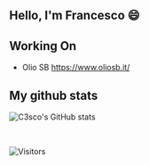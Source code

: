 ## Hello, I'm Francesco 😄



## Working On
- Olio SB https://www.oliosb.it/


## My github stats

![C3sco's GitHub stats](https://github-readme-stats.vercel.app/api?username=c3sco&show_icons=true&theme=radical)

<br>

![Visitors](https://api.visitorbadge.io/api/VisitorHit?user=c3sco&repo=github-visitors-badge&countColor=%237B1E7A)
<!--
**C3sco/C3sco** is a ✨ _special_ ✨ repository because its `README.md` (this file) appears on your GitHub profile.

Here are some ideas to get you started:
[![Foo](https://img.shields.io/badge/-MassimoRondelli-blue?logo=Linkedin)](https://www.linkedin.com/in/massimo-r-403207136/)
[![Foo](https://img.shields.io/badge/-MassimoRondelli-blue?logo=Twitter)](https://twitter.com/MassimoRondell3)
- 🔭 I’m currently working on ...
- 🌱 I’m currently learning ...
- 👯 I’m looking to collaborate on ...
- 🤔 I’m looking for help with ...
- 💬 Ask me about ...
- 📫 How to reach me: ...
- 😄 Pronouns: ...
- ⚡ Fun fact: ...
-->
